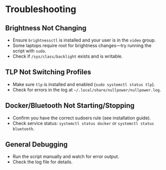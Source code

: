# Troubleshooting

## Brightness Not Changing
- Ensure `brightnessctl` is installed and your user is in the `video` group.
- Some laptops require root for brightness changes—try running the script with `sudo`.
- Check if `/sys/class/backlight` exists and is writable.

## TLP Not Switching Profiles
- Make sure `tlp` is installed and enabled (`sudo systemctl status tlp`).
- Check for errors in the log at `~/.local/share/nullpower/nullpower.log`.

## Docker/Bluetooth Not Starting/Stopping
- Confirm you have the correct sudoers rule (see installation guide).
- Check service status: `systemctl status docker` or `systemctl status bluetooth`.

## General Debugging
- Run the script manually and watch for error output.
- Check the log file for details. 